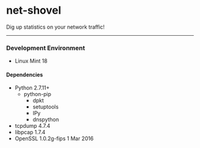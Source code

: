 net-shovel
==========

Dig up statistics on your network traffic!

----

### Development Environment

- Linux Mint 18

#### Dependencies
- Python 2.7.11+
	- python-pip
		- dpkt
		- setuptools
		- IPy
		- dnspython
- tcpdump 4.7.4
- libpcap 1.7.4
- OpenSSL 1.0.2g-fips  1 Mar 2016
